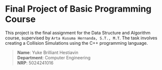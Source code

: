 # Final Project of Basic Programming Course

This project is the final assignment for the Data Structure and Algorithm course, supervised by `Arta Kusuma Hernanda, S.T., M.T`. The task involves creating a Collision Simulations using the C++ programming language.

> **Name**: Yuke Brilliant Hestiavin  
> **Department**: Computer Engineering  
> **NRP**: 5024241016
